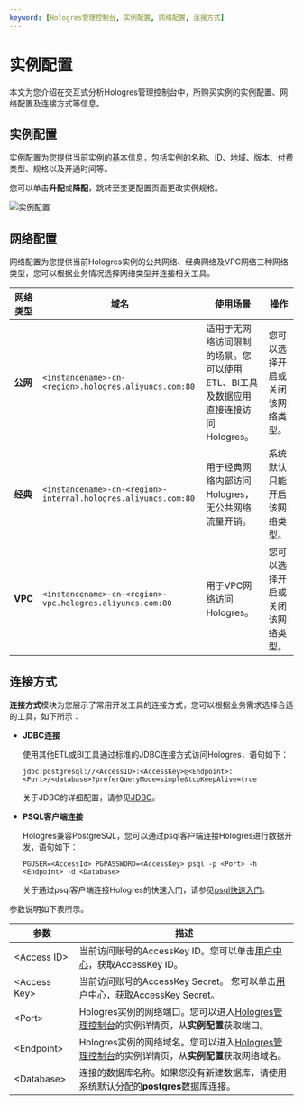 ```yaml
---
keyword: [Hologres管理控制台, 实例配置, 网络配置, 连接方式]
---
```


# 实例配置

本文为您介绍在交互式分析Hologres管理控制台中，所购买实例的实例配置、网络配置及连接方式等信息。

## 实例配置

实例配置为您提供当前实例的基本信息，包括实例的名称、ID、地域、版本、付费类型、规格以及开通时间等。

您可以单击**升配**或**降配**，跳转至变更配置页面更改实例规格。

![实例配置](https://static-aliyun-doc.oss-accelerate.aliyuncs.com/assets/img/zh-CN/5305322161/p237716.png)

## 网络配置

网络配置为您提供当前Hologres实例的公共网络、经典网络及VPC网络三种网络类型，您可以根据业务情况选择网络类型并连接相关工具。

|网络类型|域名|使用场景|操作|
|----|--|----|--|
|**公网**|`<instancename>-cn-<region>.hologres.aliyuncs.com:80`|适用于无网络访问限制的场景。您可以使用ETL、BI工具及数据应用直接连接访问Hologres。|您可以选择开启或关闭该网络类型。|
|**经典**|`<instancename>-cn-<region>-internal.hologres.aliyuncs.com:80`|用于经典网络内部访问Hologres，无公共网络流量开销。|系统默认只能开启该网络类型。|
|**VPC**|`<instancename>-cn-<region>-vpc.hologres.aliyuncs.com:80`|用于VPC网络访问Hologres。|您可以选择开启或关闭该网络类型。|

## 连接方式

**连接方式**模块为您展示了常用开发工具的连接方式，您可以根据业务需求选择合适的工具，如下所示：

-   **JDBC连接**

    使用其他ETL或BI工具通过标准的JDBC连接方式访问Hologres，语句如下：

    ```
    jdbc:postgresql://<AccessID>:<AccessKey>@<Endpoint>:<Port>/<database>?preferQueryMode=simple&tcpKeepAlive=true
    ```

    关于JDBC的详细配置，请参见[JDBC](/intl.zh-CN/连接开发工具/JDBC.md)。

-   **PSQL客户端连接**

    Hologres兼容PostgreSQL，您可以通过psql客户端连接Hologres进行数据开发，语句如下：

    ```
    PGUSER=<AccessId> PGPASSWORD=<AccessKey> psql -p <Port> -h <Endpoint> -d <Database>
    ```

    关于通过psql客户端连接Hologres的快速入门，请参见[psql快速入门](/intl.zh-CN/快速入门/psql快速入门.md)。


参数说明如下表所示。

|参数|描述|
|--|--|
|<Access ID\>|当前访问账号的AccessKey ID。您可以单击[用户中心](https://usercenter.console.aliyun.com/?spm=5176.2020520153.nav-right.dak.3bcf415dCWGUBj#/manage/ak)，获取AccessKey ID。 |
|<Access Key\>|当前访问账号的AccessKey Secret。 您可以单击[用户中心](https://usercenter.console.aliyun.com/?spm=5176.2020520153.nav-right.dak.3bcf415dCWGUBj#/manage/ak)，获取AccessKey Secret。 |
|<Port\>|Hologres实例的网络端口。您可以进入[Hologres管理控制台](https://hologram.console.aliyun.com/#/instance)的实例详情页，从**实例配置**获取端口。 |
|<Endpoint\>|Hologres实例的网络域名。您可以进入[Hologres管理控制台](https://hologram.console.aliyun.com/#/instance)的实例详情页，从**实例配置**获取网络域名。 |
|<Database\>|连接的数据库名称。如果您没有新建数据库，请使用系统默认分配的**postgres**数据库连接。 |

